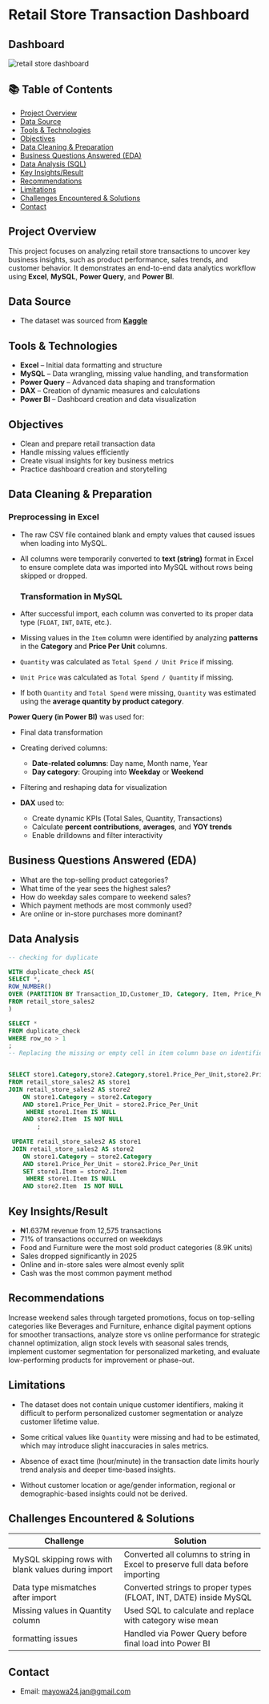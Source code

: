 # Retail Store Transaction Dashboard

## Dashboard 
![retail store dashboard](https://github.com/user-attachments/assets/93fcfd64-60a5-4f2e-8ac2-ade5c3aff8a3)

## 📚 Table of Contents

- [ Project Overview](#project-overview)  
- [ Data Source](#data-source)  
- [ Tools & Technologies](#tools--technologies)  
- [ Objectives](#objectives)  
- [ Data Cleaning & Preparation](#data-cleaning--preparation)  
- [ Business Questions Answered (EDA)](#business-questions-answered-eda)  
- [ Data Analysis (SQL)](#data-analysis)  
- [ Key Insights/Result](#key-insightsresult)  
- [ Recommendations](#recommendations)  
- [ Limitations](#limitations)  
- [ Challenges Encountered & Solutions](#challenges-encountered--solutions)  
- [Contact](#contact)  


## Project Overview

This project focuses on analyzing retail store transactions to uncover key business insights, such as product performance, sales trends, and customer behavior. It demonstrates an end-to-end data analytics workflow using **Excel**, **MySQL**, **Power Query**, and **Power BI**.

## Data Source

- The dataset was sourced from **[Kaggle](https://www.kaggle.com/datasets/ahmedmohamed2003/retail-store-sales-dirty-for-data-cleaning)**  


##  Tools & Technologies

- **Excel** – Initial data formatting and structure
- **MySQL** – Data wrangling, missing value handling, and transformation
- **Power Query** – Advanced data shaping and transformation
- **DAX** – Creation of dynamic measures and calculations
- **Power BI** – Dashboard creation and data visualization

## Objectives

- Clean and prepare retail transaction data
- Handle missing values efficiently
- Create visual insights for key business metrics
- Practice dashboard creation and storytelling


## Data Cleaning & Preparation

### Preprocessing in Excel
- The raw CSV file contained blank and empty values that caused issues when loading into MySQL.
- All columns were temporarily converted to **text (string)** format in Excel to ensure complete data was imported into MySQL without rows being skipped or dropped.

  ### Transformation in MySQL
- After successful import, each column was converted to its proper data type (`FLOAT`, `INT`, `DATE`, etc.).
- Missing values in the `Item` column were identified by analyzing **patterns** in the **Category** and **Price Per Unit** columns.
- `Quantity` was calculated as `Total Spend / Unit Price` if missing.
- `Unit Price` was calculated as `Total Spend / Quantity` if missing.
- If both `Quantity` and `Total Spend` were missing, `Quantity` was estimated using the **average quantity by product category**.

 **Power Query (in Power BI)** was used for:
  - Final data transformation
  - Creating derived columns:
    - **Date-related columns**: Day name, Month name, Year
    - **Day category**: Grouping into **Weekday** or **Weekend**
  - Filtering and reshaping data for visualization


- **DAX** used to:
  - Create dynamic KPIs (Total Sales, Quantity, Transactions)
  - Calculate **percent contributions**, **averages**, and **YOY trends**
  - Enable drilldowns and filter interactivity

## Business Questions Answered (EDA)

- What are the top-selling product categories?
- What time of the year sees the highest sales?
- How do weekday sales compare to weekend sales?
- Which payment methods are most commonly used?
- Are online or in-store purchases more dominant?


## Data Analysis

```sql
-- checking for duplicate

WITH duplicate_check AS(
SELECT *,
ROW_NUMBER() 
OVER (PARTITION BY Transaction_ID,Customer_ID, Category, Item, Price_Per_Unit, Quantity ,Total_Spent,Payment_Method,Location, Transaction_Date, Discount_Applied ORDER BY Category) AS row_no
FROM retail_store_sales2
) 

SELECT *
FROM duplicate_check
WHERE row_no > 1
;
-- Replacing the missing or empty cell in item column base on identified pattern. 


SELECT store1.Category,store2.Category,store1.Price_Per_Unit,store2.Price_Per_Unit,store1.Item,store2.Item
FROM retail_store_sales2 AS store1
JOIN retail_store_sales2 AS store2
	ON store1.Category = store2.Category
    AND store1.Price_Per_Unit = store2.Price_Per_Unit
     WHERE store1.Item IS NULL
    AND store2.Item  IS NOT NULL
        ;
        
 UPDATE retail_store_sales2 AS store1
 JOIN retail_store_sales2 AS store2
	ON store1.Category = store2.Category
    AND store1.Price_Per_Unit = store2.Price_Per_Unit
    SET store1.Item = store2.Item
     WHERE store1.Item IS NULL
    AND store2.Item  IS NOT NULL

```
## Key Insights/Result

- ₦1.637M revenue from 12,575 transactions
- 71% of transactions occurred on weekdays
- Food and Furniture were the most sold product categories (8.9K units)
- Sales dropped significantly in 2025
- Online and in-store sales were almost evenly split
- Cash was the most common payment method

##  Recommendations

Increase weekend sales through targeted promotions, focus on top-selling categories like Beverages and Furniture, enhance digital payment options for smoother transactions, analyze store vs online performance for strategic channel optimization, align stock levels with seasonal sales trends, implement customer segmentation for personalized marketing, and evaluate low-performing products for improvement or phase-out.

## Limitations

- The dataset does not contain unique customer identifiers, making it difficult to perform personalized customer segmentation or analyze customer lifetime value.

-  Some critical values like `Quantity` were missing and had to be estimated, which may introduce slight inaccuracies in sales metrics.

- Absence of exact time (hour/minute) in the transaction date limits hourly trend analysis and deeper time-based insights.

- Without customer location or age/gender information, regional or demographic-based insights could not be derived.


## Challenges Encountered & Solutions

| Challenge | Solution |
|----------|----------|
| MySQL skipping rows with blank values during import | Converted all columns to string in Excel to preserve full data before importing |
| Data type mismatches after import | Converted strings to proper types (FLOAT, INT, DATE) inside MySQL |
| Missing values in Quantity column | Used SQL to calculate and replace with category wise mean |
| formatting issues | Handled via Power Query before final load into Power BI |


## Contact 
- Email: mayowa24.jan@gmail.com

